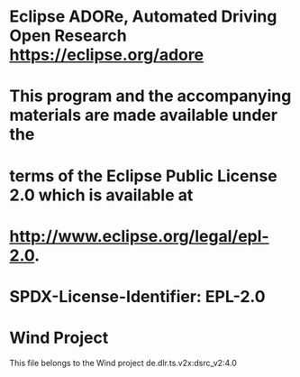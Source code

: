 # 
# Eclipse ADORe, Automated Driving Open Research https://eclipse.org/adore
# 
# This program and the accompanying materials are made available under the
# terms of the Eclipse Public License 2.0 which is available at
# http://www.eclipse.org/legal/epl-2.0.
# 
# SPDX-License-Identifier: EPL-2.0
# 

# Wind Project

This file belongs to the Wind project de.dlr.ts.v2x:dsrc_v2:4.0
